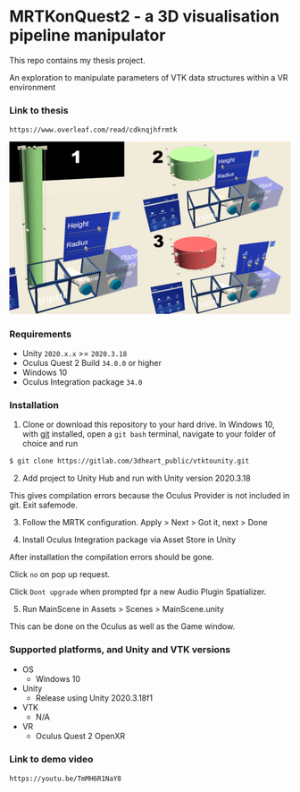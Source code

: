 # MRTKonQuest2 - a 3D visualisation pipeline manipulator

This repo contains my thesis project.

An exploration to manipulate parameters of VTK data structures within a VR environment
### Link to thesis
```
https://www.overleaf.com/read/cdknqjhfrmtk
```
![](mix2.png)

### Requirements

* Unity `2020.x.x` >= `2020.3.18`
* Oculus Quest 2 Build `34.0.0` or higher
* Windows 10
* Oculus Integration package `34.0`


### Installation

1. Clone or download this repository to your hard drive. In Windows 10, with [git](https://git-scm.com/download/win) installed, open a `git bash` terminal, navigate to your folder of choice and run

```bash
$ git clone https://gitlab.com/3dheart_public/vtktounity.git
```

2. Add project to Unity Hub and run with Unity version 2020.3.18

This gives compilation errors because the Oculus Provider is not included in git. Exit safemode.

3. Follow the MRTK configuration. 
    Apply > Next > Got it, next > Done


4. Install Oculus Integration package via Asset Store in Unity 

After installation the compilation errors should be gone. 

Click `no` on pop up request.

Click ``Dont upgrade`` when prompted fpr a new Audio Plugin Spatializer.

5. Run MainScene in Assets > Scenes > MainScene.unity

This can be done on the Oculus as well as the Game window. 

### Supported platforms, and Unity and VTK versions

* OS
	* Windows 10
* Unity
	* Release using Unity 2020.3.18f1
* VTK
	* N/A
* VR
	* Oculus Quest 2 OpenXR

### Link to demo video
```
https://youtu.be/TmMH6R1NaY8
```

